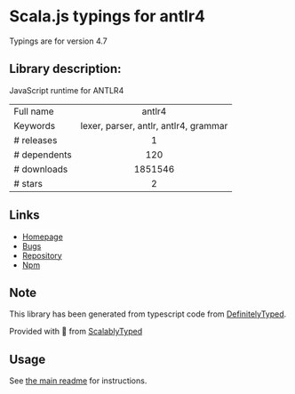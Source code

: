 
# Scala.js typings for antlr4

Typings are for version 4.7

## Library description:
JavaScript runtime for ANTLR4

|                    |                 |
| ------------------ | :-------------: |
| Full name          | antlr4 |
| Keywords           | lexer, parser, antlr, antlr4, grammar |
| # releases         | 1 |
| # dependents       | 120 |
| # downloads        | 1851546 |
| # stars            | 2 |

## Links
- [Homepage](https://github.com/antlr/antlr4)
- [Bugs](https://github.com/antlr/antlr4/issues)
- [Repository](https://github.com/antlr/antlr4)
- [Npm](https://www.npmjs.com/package/antlr4)
    


## Note
This library has been generated from typescript code from [DefinitelyTyped](https://definitelytyped.org).

Provided with :purple_heart: from [ScalablyTyped](https://github.com/oyvindberg/ScalablyTyped)

## Usage
See [the main readme](../../readme.md) for instructions.


